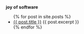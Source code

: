 **joy of software**

<ul>
  {% for post in site.posts %}
    <li>
      <a href={{ post.url }}”>{{ post.title }}</a>
      {{ post.excerpt }}
    </li>
  {% endfor %}
</ul>